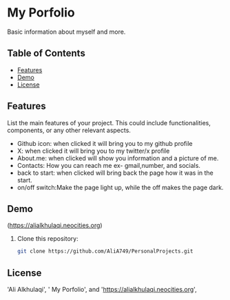 # My Porfolio

Basic information about myself and more.

## Table of Contents

- [Features](#features)
- [Demo](#demo)
- [License](#license)

## Features

List the main features of your project. This could include functionalities, components, or any other relevant aspects.

- Github icon: when clicked it will bring you to my github profile
- X: when clicked it will bring you to my twitter/x profile
- About.me: when clicked will show you information and a picture of me.
- Contacts: How you can reach me ex- gmail,number, and socials.
- back to start: when clicked will bring back the page how it was in the start.
- on/off switch:Make the page light up, while the off makes the page dark. 

## Demo

(https://alialkhulaqi.neocities.org)



1. Clone this repository:

   ```bash
   git clone https://github.com/AliA749/PersonalProjects.git

## License
'Ali Alkhulaqi', ' My Porfolio', and 'https://alialkhulaqi.neocities.org',

